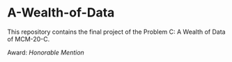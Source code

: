# A-Wealth-of-Data
This repository contains the final project of the Problem C: A Wealth of Data of MCM-20-C.

Award: *Honorable Mention*
